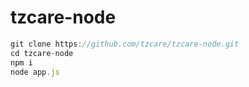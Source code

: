 # tzcare-node

```javascript
git clone https://github.com/tzcare/tzcare-node.git
cd tzcare-node
npm i
node app.js
```
